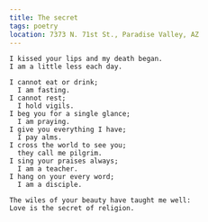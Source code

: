 ```yaml
---
title: The secret
tags: poetry
location: 7373 N. 71st St., Paradise Valley, AZ
---
```


    I kissed your lips and my death began.
    I am a little less each day.

    I cannot eat or drink;
      I am fasting.
    I cannot rest;
      I hold vigils.
    I beg you for a single glance;
      I am praying.
    I give you everything I have;
      I pay alms.
    I cross the world to see you;
      they call me pilgrim.
    I sing your praises always;
      I am a teacher.
    I hang on your every word;
      I am a disciple.

    The wiles of your beauty have taught me well:
    Love is the secret of religion.


